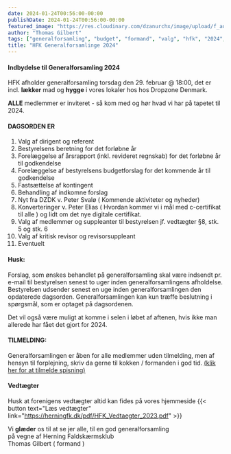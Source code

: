 ```yaml
---
date: 2024-01-24T00:56:00-00:00
publishDate: 2024-01-24T00:56:00-00:00
featured_image: "https://res.cloudinary.com/dzanurchx/image/upload/f_auto,q_auto/v1/hfksource/images/pmtzqbwtguaouhbxwjwv"
author: "Thomas Gilbert"
tags: ["generalforsamling", "budget", "formand", "valg", "hfk", "2024", "herning", "faldskærmsklub"]
title: "HFK Generalforsamlinge 2024"
---
```


#### Indbydelse til Generalforsamling 2024
HFK afholder generalforsamling torsdag den 29. februar @ 18:00, det er incl. **lækker** mad og **hygge** i vores lokaler hos hos Dropzone Denmark.

**ALLE** medlemmer er inviteret - så kom med og hør hvad vi har på tapetet til 2024.

#### DAGSORDEN ER
1. Valg af dirigent og referent
2. Bestyrelsens beretning for det forløbne år
3. Forelæggelse af årsrapport (inkl. revideret regnskab) for det forløbne år til godkendelse
4. Forelæggelse af bestyrelsens budgetforslag for det kommende år til godkendelse
5. Fastsættelse af kontingent
6. Behandling af indkomne forslag
7. Nyt fra DZDK v. Peter Svalø ( Kommende aktiviteter og nyheder)
8. Konverteringer v. Peter Elias ( Hvordan kommer vi i mål med c-certifikat til alle ) og lidt om det nye digitale certifikat.
9. Valg af medlemmer og suppleanter til bestyrelsen jf. vedtægter §8, stk. 5 og stk. 6
10. Valg af kritisk revisor og revisorsuppleant
11. Eventuelt

#### Husk:
Forslag, som ønskes behandlet på generalforsamling skal være indsendt pr. e-mail til bestyrelsen senest to uger inden generalforsamlingens afholdelse. Bestyrelsen udsender senest en uge inden generalforsamlingen den opdaterede dagsorden. Generalforsamlingen kan kun træffe beslutning i spørgsmål, som er optaget på dagsordenen.

Det vil også være muligt at komme i selen i løbet af aftenen, hvis ikke man allerede har fået det gjort for 2024.

#### TILMELDING:
Generalforsamlingen er åben for alle medlemmer uden tilmelding, men af hensyn til forplejning, skriv da gerne til kokken / formanden i god tid. [(klik her for at tilmelde spisning)](mailto:thomas@itadvice.dk?subject=[HFK]%20GF2024%20Jeg%20spiser%20sgu%20med!&body=Jeg%20vil%20gerne%20spise%20med%20den%2029.%20%0AHilsen%20%20XXXX%20%20<--%20Skriv%20evt.%20dit%20navn%20her.%20😀)

#### Vedtægter
Husk at forenigens vedtægter altid kan fides på vores hjemmeside
{{< button text="Læs vedtægter" link="https://herningfk.dk/pdf/HFK_Vedtaegter_2023.pdf" >}}

Vi **glæder** os til at se jer alle, til en god generalforsamling  
på vegne af Herning Faldskærmsklub  
Thomas Gilbert ( formand )